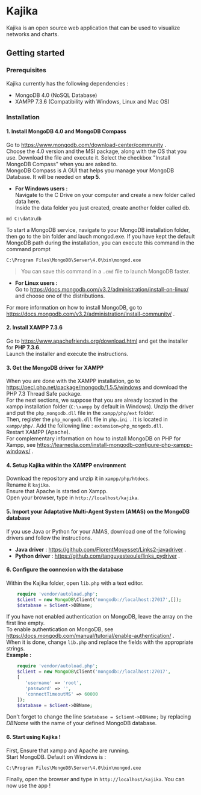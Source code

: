 # Kajika
Kajika is an open source web application that can be used to visualize networks and charts. 

## Getting started
  ### Prerequisites
Kajika currently has the following dependencies :
* MongoDB 4.0 (NoSQL Database)
* XAMPP 7.3.6 (Compatibility with Windows, Linux and Mac OS)

 ### Installation 
 
 #### 1. Install MongoDB 4.0 and MongoDB Compass
 Go to https://www.mongodb.com/download-center/community .  
 Choose the 4.0 version and the MSI package, along with the OS that you use.
 Download the file and execute it. Select the checkbox "Install MongoDB Compass" when you are asked to.  
 MongoDB Compass is A GUI that helps you manage your MongoDB Database. It will be needed on **step 5**.
 
 * **For Windows users :**  
 Navigate to the C Drive on your computer and create a new folder called data here.  
 Inside the data folder you just created, create another folder called db.
  ```
  md C:\data\db
  ```
  To start a MongoDB service, navigate to your MongoDB installation folder, then go to the bin folder and lauch mongod.exe.
  If you have kept the default MongoDB path during the installation, you can execute this command in the command prompt 
  ```
  C:\Program Files\MongoDB\Server\4.0\bin\mongod.exe
  ```
>  You can save this command in a ```.cmd``` file to launch MongoDB faster.
  
 * **For Linux users :**  
 Go to https://docs.mongodb.com/v3.2/administration/install-on-linux/ and choose one of the distributions.
 
For more information on how to install MongoDB, go to https://docs.mongodb.com/v3.2/administration/install-community/ .
 
 #### 2. Install XAMPP 7.3.6
 Go to https://www.apachefriends.org/download.html and get the installer for **PHP 7.3.6**.  
 Launch the installer and execute the instructions.
 
 #### 3. Get the MongoDB driver for XAMPP 
 When you are done with the XAMPP installation, go to https://pecl.php.net/package/mongodb/1.5.5/windows and download the PHP 7.3 Thread Safe package.  
 For the next sections, we suppose that you are already located in the xampp installation folder (``` C:\xampp ``` by default in Windows). Unzip the driver and put the ``` php_mongodb.dll ``` file in the `` xampp/php/ext `` folder.  
Then, register the ``` php_mongodb.dll ``` file in ```php.ini ```.  It is located in  ``` xampp/php/ ```. 
Add the following line : ``` extension=php_mongodb.dll ```.  
Restart XAMPP (Apache).  
For complementary information on how to install MongoDB on PHP for Xampp, see https://learnedia.com/install-mongodb-configure-php-xampp-windows/ .

 #### 4. Setup Kajika within the XAMPP environment
 Download the repository and unzip it in  ``` xampp/php/htdocs ```.  
 Rename it ``` kajika ```.  
 Ensure that Apache is started on Xampp.  
 Open your browser, type in ``` http://localhost/kajika ```.  
 
#### 5. Import your Adaptative Multi-Agent System (AMAS) on the MongoDB database
If you use Java or Python for your AMAS, download one of the following drivers and follow the instructions.
* **Java driver** :  https://github.com/FlorentMouysset/Links2-javadriver .
* **Python driver** : https://github.com/tanguyesteoule/links_pydriver .   

#### 6. Configure the connexion with the database 
Within the Kajika folder, open `lib.php` with a text editor.  
```php
	require 'vendor/autoload.php'; 
	$client = new MongoDB\Client('mongodb://localhost:27017',[]);
	$database = $client->DBName; 
 ```
If you have not enabled authentication on MongoDB, leave the array on the first line empty.  
To enable authentication on MongoDB, see https://docs.mongodb.com/manual/tutorial/enable-authentication/ .  
When it is done, change `lib.php` and replace the fields with the appropriate strings.  
**Example :**
```php
	require 'vendor/autoload.php'; 
	$client = new MongoDB\Client('mongodb://localhost:27017',
	[ 
	   'username' => 'root',
	   'password' => '',
	   'connectTimeoutMS' => 60000	
	]);
	$database = $client->DBName; 
 ```
Don't forget to change the line `$database = $client->DBName;` by replacing *DBName* with the name of your defined MongoDB database.

#### 6. Start using Kajika !
First, Ensure that xampp and Apache are running.  
Start MongoDB. Default on Windows is :
  ```
  C:\Program Files\MongoDB\Server\4.0\bin\mongod.exe
  ```
 Finally, open the browser and type in ``` http://localhost/kajika ```. You can now use the app !

 
 
 
 
 
 
 



